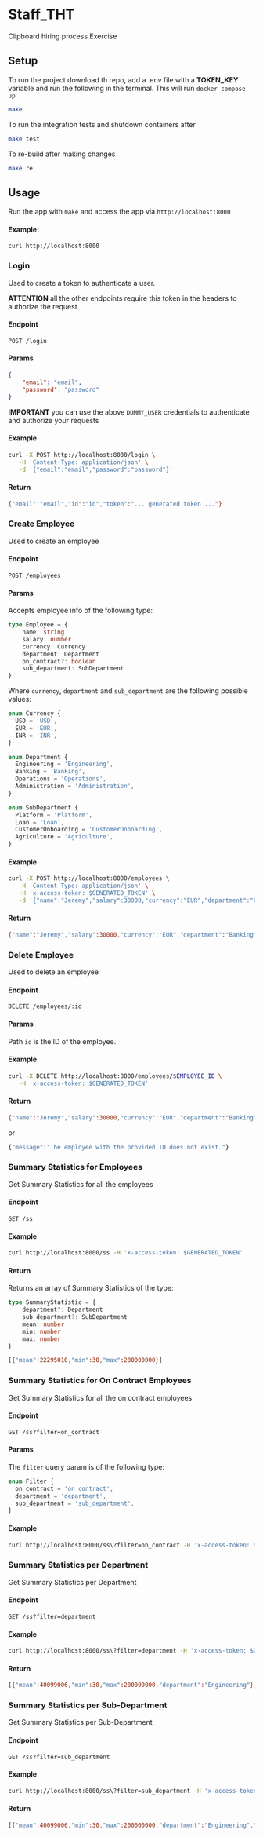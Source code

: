 # Staff_THT

Clipboard hiring process Exercise

## Setup

To run the project download th repo, add a .env file with a **TOKEN_KEY** variable and run the following in the terminal. This will run `docker-compose up`

```bash
make
```

To run the integration tests and shutdown containers after

```bash
make test
```

To re-build after making changes

```bash
make re
```

## Usage

Run the app with `make` and access the app via `http://localhost:8000`

#### Example:

```
curl http://localhost:8000
```

### Login

Used to create a token to authenticate a user.

**ATTENTION** all the other endpoints require this token in the headers to authorize the request

#### Endpoint

```
POST /login
```

#### Params

```json
{
	"email": "email",
	"password": "password"
}
```

**IMPORTANT** you can use the above `DUMMY_USER` credentials to authenticate and authorize your requests

#### Example

```bash
curl -X POST http://localhost:8000/login \
   -H 'Content-Type: application/json' \
   -d '{"email":"email","password":"password"}'
```

#### Return

```bash
{"email":"email","id":"id","token":"... generated token ..."}
```

### Create Employee

Used to create an employee

#### Endpoint

```
POST /employees
```

#### Params

Accepts employee info of the following type:

```ts
type Employee = {
	name: string
	salary: number
	currency: Currency
	department: Department
	on_contract?: boolean
	sub_department: SubDepartment
}
```

Where `currency`, `department` and `sub_department` are the following possible values:

```ts
enum Currency {
  USD = 'USD',
  EUR = 'EUR',
  INR = 'INR',
}

enum Department {
  Engineering = 'Engineering',
  Banking = 'Banking',
  Operations = 'Operations',
  Administration = 'Administration',
}

enum SubDepartment {
  Platform = 'Platform',
  Loan = 'Loan',
  CustomerOnboarding = 'CustomerOnboarding',
  Agriculture = 'Agriculture',
}
```

#### Example

```bash
curl -X POST http://localhost:8000/employees \
   -H 'Content-Type: application/json' \
   -H 'x-access-token: $GENERATED_TOKEN' \
   -d '{"name":"Jeremy","salary":30000,"currency":"EUR","department":"Banking","sub_department":"Loan"}'
```

#### Return

```bash
{"name":"Jeremy","salary":30000,"currency":"EUR","department":"Banking","sub_department":"Loan","id":10}
```

### Delete Employee

Used to delete an employee

#### Endpoint

```
DELETE /employees/:id
```

#### Params

Path `id` is the ID of the employee.

#### Example

```bash
curl -X DELETE http://localhost:8000/employees/$EMPLOYEE_ID \
   -H 'x-access-token: $GENERATED_TOKEN'
```

#### Return

```bash
{"name":"Jeremy","salary":30000,"currency":"EUR","department":"Banking","sub_department":"Loan","id":10}
```

or

```bash
{"message":"The employee with the provided ID does not exist."}
```

### Summary Statistics for Employees

Get Summary Statistics for all the employees

#### Endpoint

```
GET /ss
```

#### Example

```bash
curl http://localhost:8000/ss -H 'x-access-token: $GENERATED_TOKEN'
```

#### Return

Returns an array of Summary Statistics of the type:

```ts
type SummaryStatistic = {
	department?: Department
	sub_department?: SubDepartment
	mean: number
	min: number
	max: number
}
```

```bash
[{"mean":22295010,"min":30,"max":200000000}]
```

### Summary Statistics for On Contract Employees

Get Summary Statistics for all the on contract employees

#### Endpoint

```
GET /ss?filter=on_contract
```

#### Params

The `filter` query param is of the following type:

```ts
enum Filter {
  on_contract = 'on_contract',
  department = 'department',
  sub_department = 'sub_department',
}
```

#### Example

```bash
curl http://localhost:8000/ss\?filter=on_contract -H 'x-access-token: $GENERATED_TOKEN'
```

### Summary Statistics per Department

Get Summary Statistics per Department

#### Endpoint

```
GET /ss?filter=department
```

#### Example

```bash
curl http://localhost:8000/ss\?filter=department -H 'x-access-token: $GENERATED_TOKEN'
```

#### Return

```bash
[{"mean":40099006,"min":30,"max":200000000,"department":"Engineering"},{"mean":90000,"min":90000,"max":90000,"department":"Banking"},{"mean":35015,"min":30,"max":70000,"department":"Operations"},{"mean":30,"min":30,"max":30,"department":"Administration"}]
```

### Summary Statistics per Sub-Department

Get Summary Statistics per Sub-Department

#### Endpoint

```
GET /ss?filter=sub_department
```

#### Example

```bash
curl http://localhost:8000/ss\?filter=sub_department -H 'x-access-token: $GENERATED_TOKEN'
```

#### Return

```bash
[{"mean":40099006,"min":30,"max":200000000,"department":"Engineering","sub_department":"Platform"},{"mean":90000,"min":90000,"max":90000,"department":"Banking","sub_department":"Loan"},{"mean":35015,"min":30,"max":70000,"department":"Operations","sub_department":"CustomerOnboarding"},{"mean":30,"min":30,"max":30,"department":"Administration","sub_department":"Agriculture"}]
```
